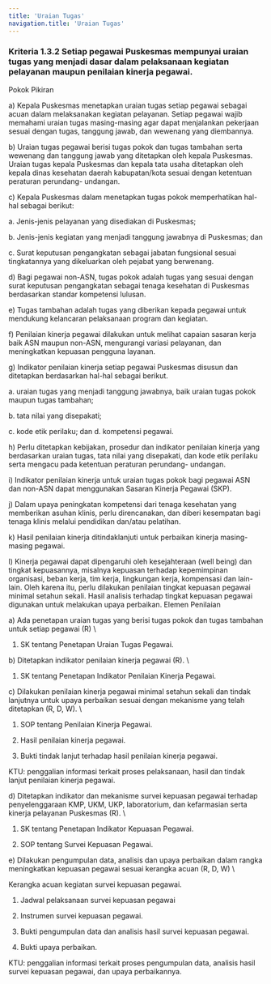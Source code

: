 ```yaml
---
title: 'Uraian Tugas'
navigation.title: 'Uraian Tugas'
---
```


### Kriteria 1.3.2 Setiap pegawai Puskesmas mempunyai uraian tugas yang menjadi dasar dalam pelaksanaan kegiatan pelayanan maupun penilaian kinerja pegawai. 

Pokok Pikiran 

a) Kepala Puskesmas menetapkan uraian tugas setiap pegawai sebagai acuan dalam melaksanakan kegiatan pelayanan. Setiap pegawai wajib memahami uraian tugas masing-masing agar dapat menjalankan pekerjaan sesuai dengan tugas, tanggung jawab, dan wewenang yang diembannya. 

b) Uraian tugas pegawai berisi tugas pokok dan tugas tambahan serta wewenang dan tanggung jawab yang ditetapkan oleh kepala Puskesmas. Uraian  tugas kepala Puskesmas dan kepala tata usaha ditetapkan oleh kepala dinas kesehatan daerah kabupatan/kota sesuai dengan ketentuan peraturan perundang- undangan. 

c) Kepala Puskesmas dalam menetapkan tugas pokok memperhatikan hal-hal sebagai berikut: 

a. Jenis-jenis pelayanan yang disediakan di Puskesmas; 

b. Jenis-jenis kegiatan yang menjadi tanggung jawabnya di Puskesmas; dan 

c. Surat keputusan pengangkatan sebagai jabatan fungsional sesuai tingkatannya yang dikeluarkan oleh pejabat yang berwenang. 

d) Bagi pegawai non-ASN, tugas pokok adalah tugas yang sesuai dengan surat keputusan pengangkatan sebagai tenaga kesehatan di Puskesmas berdasarkan standar kompetensi lulusan. 

e) Tugas tambahan adalah tugas yang diberikan kepada pegawai untuk mendukung kelancaran pelaksanaan program dan kegiatan. 

f) Penilaian kinerja pegawai dilakukan untuk melihat capaian sasaran kerja baik ASN maupun non-ASN, mengurangi variasi pelayanan, dan meningkatkan kepuasan pengguna layanan. 

g) Indikator penilaian kinerja setiap pegawai Puskesmas disusun dan ditetapkan berdasarkan hal-hal sebagai berikut. 

a. uraian tugas yang menjadi tanggung jawabnya, baik  uraian tugas pokok maupun tugas  tambahan; 

b. tata nilai yang disepakati; 

c. kode etik perilaku; dan 
d. kompetensi pegawai. 

h) Perlu ditetapkan kebijakan, prosedur dan indikator penilaian kinerja yang berdasarkan uraian tugas, tata nilai yang disepakati, dan kode etik perilaku serta mengacu pada ketentuan peraturan perundang- undangan. 

i) Indikator penilaian kinerja untuk uraian tugas pokok bagi pegawai ASN dan non-ASN dapat menggunakan Sasaran Kinerja Pegawai (SKP). 

j) Dalam upaya peningkatan kompetensi dari tenaga kesehatan yang memberikan asuhan klinis, perlu direncanakan, dan diberi kesempatan bagi tenaga klinis melalui pendidikan dan/atau pelatihan. 

k) Hasil penilaian kinerja ditindaklanjuti untuk perbaikan kinerja masing-masing pegawai. 

l) Kinerja pegawai dapat dipengaruhi oleh kesejahteraan (well being) dan tingkat kepuasannya, misalnya kepuasan terhadap kepemimpinan organisasi, beban kerja, tim kerja, lingkungan kerja, kompensasi dan lain-lain. Oleh karena itu, perlu dilakukan penilaian tingkat kepuasan pegawai minimal setahun sekali. Hasil analisis terhadap tingkat kepuasan pegawai digunakan untuk melakukan upaya perbaikan. 
Elemen Penilaian 




 a) Ada penetapan uraian tugas yang berisi tugas pokok dan tugas tambahan untuk setiap pegawai (R)  \




1. SK tentang Penetapan Uraian Tugas Pegawai. 




 b) Ditetapkan indikator penilaian kinerja pegawai (R).  \




1. SK tentang Penetapan Indikator Penilaian Kinerja Pegawai. 




 c) Dilakukan penilaian kinerja pegawai minimal setahun sekali dan tindak lanjutnya untuk upaya perbaikan sesuai dengan mekanisme yang telah ditetapkan (R, D, W).  \




1. SOP tentang Penilaian Kinerja Pegawai. 
1. Hasil penilaian kinerja pegawai. 

2. Bukti tindak lanjut terhadap hasil penilaian kinerja pegawai. 
 
KTU: penggalian informasi terkait proses pelaksanaan, hasil dan tindak lanjut penilaian kinerja pegawai. 




 d) Ditetapkan indikator dan mekanisme survei kepuasan pegawai terhadap penyelenggaraan KMP, UKM, UKP, laboratorium, dan kefarmasian serta kinerja pelayanan Puskesmas (R). \




1) SK tentang Penetapan Indikator Kepuasan Pegawai. 

2) SOP tentang Survei Kepuasan Pegawai. 




 e) Dilakukan pengumpulan data, analisis dan upaya perbaikan dalam rangka meningkatkan kepuasan pegawai sesuai kerangka acuan (R, D, W)  \




Kerangka acuan kegiatan survei kepuasan pegawai. 
1. Jadwal pelaksanaan survei kepuasan pegawai 

2. Instrumen survei kepuasan pegawai. 

3. Bukti pengumpulan data dan analisis hasil survei kepuasan pegawai. 

4. Bukti upaya perbaikan. 
 
KTU: penggalian informasi terkait proses pengumpulan data, analisis hasil survei kepuasan pegawai, dan upaya perbaikannya. 
 



